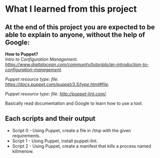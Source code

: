 # What I learned from this project  
At the end of this project you are expected to be able to explain to anyone, without the help of Google:  
---   

**How to Puppet?**  
*Intro to Configuration Management. https://www.digitalocean.com/community/tutorials/an-introduction-to-configuration-management.*  

*Puppet resource type: file. https://docs.puppet.com/puppet/3.5/type.html#file.*  

*Puppet resource type: file. http://puppet-lint.com/.*  

Basically read documentation and Google to learn how to use a tool.



## Each scripts and their output  
* Script 0 - Using Puppet, create a file in /tmp with the given requirements.    
* Script 1 - Using Puppet, install puppet-lint.  
* Script 2 - Using Puppet, create a manifest that kills a process named killmenow.  

